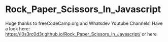 # Rock_Paper_Scissors_In_Javascript
Huge thanks to freeCodeCamp.org and Whatsdev Youtube Channels!
Have a look here: https://l0s3rc0d3r.github.io/Rock_Paper_Scissors_In_Javascript/ or <link src=https://l0s3rc0d3r.github.io/Rock_Paper_Scissors_In_Javascript/> here</link>
